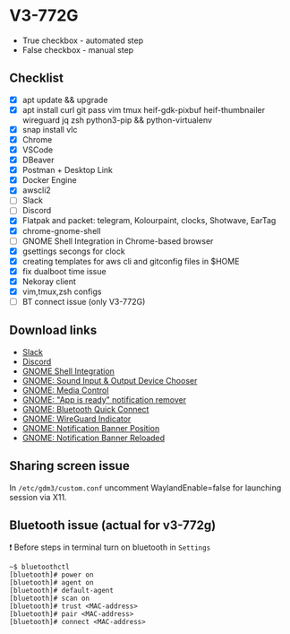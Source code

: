 # V3-772G
* True checkbox - automated step
* False checkbox - manual step

## Checklist
- [x] apt update && upgrade
- [x] apt install curl git pass vim tmux heif-gdk-pixbuf heif-thumbnailer wireguard jq zsh python3-pip && python-virtualenv
- [x] snap install vlc
- [x] Chrome
- [x] VSCode
- [x] DBeaver
- [x] Postman + Desktop Link
- [x] Docker Engine
- [x] awscli2
- [ ] Slack
- [ ] Discord
- [x] Flatpak and packet: telegram, Kolourpaint, clocks, Shotwave, EarTag
- [x] chrome-gnome-shell
- [ ] GNOME Shell Integration in Chrome-based browser
- [x] gsettings secongs for clock
- [x] creating templates for aws cli and gitconfig files in $HOME
- [x] fix dualboot time issue
- [x] Nekoray client
- [x] vim,tmux,zsh configs
- [ ] BT connect issue (only V3-772G)

## Download links
* [Slack](https://slack.com/downloads/linux)
* [Discord](https://discord.com/download)
* [GNOME Shell Integration](https://chrome.google.com/webstore/detail/gnome-shell-integration/gphhapmejobijbbhgpjhcjognlahblep)
* [GNOME: Sound Input & Output Device Chooser](https://extensions.gnome.org/extension/906/sound-output-device-chooser/)
* [GNOME: Media Control](https://extensions.gnome.org/extension/4470/media-controls/)
* [GNOME: "App is ready" notification remover](https://extensions.gnome.org/extension/1007/window-is-ready-notification-remover/)
* [GNOME: Bluetooth Quick Connect](https://extensions.gnome.org/extension/1401/bluetooth-quick-connect/)
* [GNOME: WireGuard Indicator](https://extensions.gnome.org/extension/3612/wireguard-indicator/)
* [GNOME: Notification Banner Position](https://extensions.gnome.org/extension/4105/notification-banner-position/)
* [GNOME: Notification Banner Reloaded](https://extensions.gnome.org/extension/4651/notification-banner-reloaded/)

## Sharing screen issue
In `/etc/gdm3/custom.conf` uncomment WaylandEnable=false for launching session via X11.

## Bluetooth issue (actual for v3-772g)
:exclamation: Before steps in terminal turn on bluetooth in `Settings`

    ~$ bluetoothctl
    [bluetooth]# power on
    [bluetooth]# agent on
    [bluetooth]# default-agent
    [bluetooth]# scan on
    [bluetooth]# trust <MAC-address>
    [bluetooth]# pair <MAC-address>
    [bluetooth]# connect <MAC-address>

